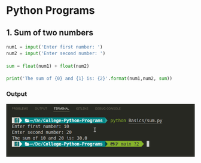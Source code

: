 # Python Programs

## 1. Sum of two numbers
```python
num1 = input('Enter first number: ')
num2 = input('Enter second number: ')

sum = float(num1) + float(num2)

print('The sum of {0} and {1} is: {2}'.format(num1,num2, sum))
```
### Output
![Sum output](Images/sum.png)